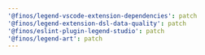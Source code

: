 ```yaml
---
'@finos/legend-vscode-extension-dependencies': patch
'@finos/legend-extension-dsl-data-quality': patch
'@finos/eslint-plugin-legend-studio': patch
'@finos/legend-art': patch
---
```

